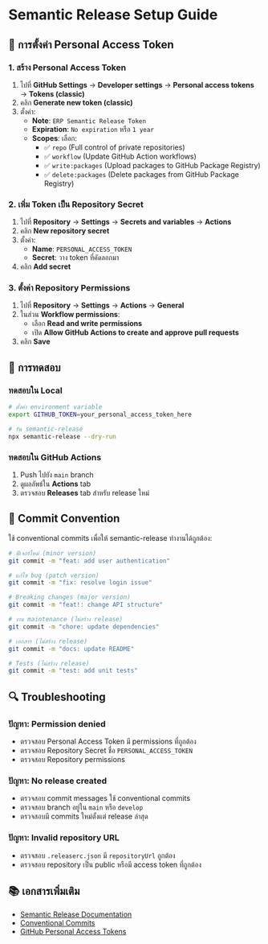 # Semantic Release Setup Guide

## 🔧 การตั้งค่า Personal Access Token

### 1. สร้าง Personal Access Token
1. ไปที่ **GitHub Settings** → **Developer settings** → **Personal access tokens** → **Tokens (classic)**
2. คลิก **Generate new token (classic)**
3. ตั้งค่า:
   - **Note**: `ERP Semantic Release Token`
   - **Expiration**: `No expiration` หรือ `1 year`
   - **Scopes**: เลือก:
     - ✅ `repo` (Full control of private repositories)
     - ✅ `workflow` (Update GitHub Action workflows)
     - ✅ `write:packages` (Upload packages to GitHub Package Registry)
     - ✅ `delete:packages` (Delete packages from GitHub Package Registry)

### 2. เพิ่ม Token เป็น Repository Secret
1. ไปที่ **Repository** → **Settings** → **Secrets and variables** → **Actions**
2. คลิก **New repository secret**
3. ตั้งค่า:
   - **Name**: `PERSONAL_ACCESS_TOKEN`
   - **Secret**: วาง token ที่คัดลอกมา
4. คลิก **Add secret**

### 3. ตั้งค่า Repository Permissions
1. ไปที่ **Repository** → **Settings** → **Actions** → **General**
2. ในส่วน **Workflow permissions**:
   - เลือก **Read and write permissions**
   - เปิด **Allow GitHub Actions to create and approve pull requests**
3. คลิก **Save**

## 🚀 การทดสอบ

### ทดสอบใน Local
```bash
# ตั้งค่า environment variable
export GITHUB_TOKEN=your_personal_access_token_here

# รัน semantic-release
npx semantic-release --dry-run
```

### ทดสอบใน GitHub Actions
1. Push ไปยัง `main` branch
2. ดูผลลัพธ์ใน **Actions** tab
3. ตรวจสอบ **Releases** tab สำหรับ release ใหม่

## 📝 Commit Convention

ใช้ conventional commits เพื่อให้ semantic-release ทำงานได้ถูกต้อง:

```bash
# ฟีเจอร์ใหม่ (minor version)
git commit -m "feat: add user authentication"

# แก้ไข bug (patch version)
git commit -m "fix: resolve login issue"

# Breaking changes (major version)
git commit -m "feat!: change API structure"

# งาน maintenance (ไม่สร้าง release)
git commit -m "chore: update dependencies"

# เอกสาร (ไม่สร้าง release)
git commit -m "docs: update README"

# Tests (ไม่สร้าง release)
git commit -m "test: add unit tests"
```

## 🔍 Troubleshooting

### ปัญหา: Permission denied
- ตรวจสอบ Personal Access Token มี permissions ที่ถูกต้อง
- ตรวจสอบ Repository Secret ชื่อ `PERSONAL_ACCESS_TOKEN`
- ตรวจสอบ Repository permissions

### ปัญหา: No release created
- ตรวจสอบ commit messages ใช้ conventional commits
- ตรวจสอบ branch อยู่ใน `main` หรือ `develop`
- ตรวจสอบมี commits ใหม่ตั้งแต่ release ล่าสุด

### ปัญหา: Invalid repository URL
- ตรวจสอบ `.releaserc.json` มี `repositoryUrl` ถูกต้อง
- ตรวจสอบ repository เป็น public หรือมี access token ที่ถูกต้อง

## 📚 เอกสารเพิ่มเติม

- [Semantic Release Documentation](https://semantic-release.gitbook.io/)
- [Conventional Commits](https://www.conventionalcommits.org/)
- [GitHub Personal Access Tokens](https://docs.github.com/en/authentication/keeping-your-account-and-data-secure/creating-a-personal-access-token)
